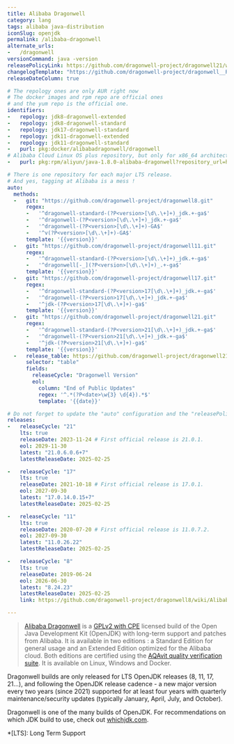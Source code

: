 ```yaml
---
title: Alibaba Dragonwell
category: lang
tags: alibaba java-distribution
iconSlug: openjdk
permalink: /alibaba-dragonwell
alternate_urls:
-   /dragonwell
versionCommand: java -version
releasePolicyLink: https://github.com/dragonwell-project/dragonwell21/wiki/Alibaba-Dragonwell-Support
changelogTemplate: "https://github.com/dragonwell-project/dragonwell__RELEASE_CYCLE__/wiki/Alibaba-Dragonwell-__RELEASE_CYCLE__-Standard-Edition-Release-Notes"
releaseDateColumn: true

# The repology ones are only AUR right now
# The docker images and rpm repo are official ones
# and the yum repo is the official one.
identifiers:
-   repology: jdk8-dragonwell-extended
-   repology: jdk8-dragonwell-standard
-   repology: jdk17-dragonwell-standard
-   repology: jdk11-dragonwell-extended
-   repology: jdk11-dragonwell-standard
-   purl: pkg:docker/alibabadragonwell/dragonwell
# Alibaba Cloud Linux OS plus repository, but only for x86_64 architecture
-   purl: pkg:rpm/aliyun/java-1.8.0-alibaba-dragonwell?repository_url=http://mirrors.aliyun.com/alinux/2.1903/plus/x86_64/

# There is one repository for each major LTS release.
# And yes, tagging at Alibaba is a mess !
auto:
  methods:
  -   git: "https://github.com/dragonwell-project/dragonwell8.git"
      regex:
      -   '^dragonwell-standard-(?P<version>[\d\.\+]+)_jdk.+-ga$'
      -   '^dragonwell-(?P<version>[\d\.\+]+)_jdk.+-ga$'
      -   '^dragonwell-(?P<version>[\d\.\+]+)-GA$'
      -   '^v(?P<version>[\d\.\+]+)-GA$'
      template: '{{version}}'
  -   git: "https://github.com/dragonwell-project/dragonwell11.git"
      regex:
      -   '^dragonwell-standard-(?P<version>[\d\.\+]+)_jdk.+-ga$'
      -   '^dragonwell[-_](?P<version>[\d\.\+]+)_.+-ga$'
      template: '{{version}}'
  -   git: "https://github.com/dragonwell-project/dragonwell17.git"
      regex:
      -   '^dragonwell-standard-(?P<version>17[\d\.\+]+)_jdk.+-ga$'
      -   '^dragonwell-(?P<version>17[\d\.\+]+)_jdk.+-ga$'
      -   '^jdk-(?P<version>17[\d\.\+]+)-ga$'
      template: '{{version}}'
  -   git: "https://github.com/dragonwell-project/dragonwell21.git"
      regex:
      -   '^dragonwell-standard-(?P<version>21[\d\.\+]+)_jdk.+-ga$'
      -   '^dragonwell-(?P<version>21[\d\.\+]+)_jdk.+-ga$'
      -   '^jdk-(?P<version>21[\d\.\+]+)-ga$'
      template: '{{version}}'
  -   release_table: https://github.com/dragonwell-project/dragonwell21/wiki/Alibaba-Dragonwell-Support
      selector: "table"
      fields:
        releaseCycle: "Dragonwell Version"
        eol:
          column: "End of Public Updates"
          regex: '^.*(?P<date>\w{3} \d{4}).*$'
          template: '{{date}}'

# Do not forget to update the "auto" configuration and the "releasePolicyLink" on each new major release.
releases:
-   releaseCycle: "21"
    lts: true
    releaseDate: 2023-11-24 # First official release is 21.0.1.
    eol: 2029-11-30
    latest: "21.0.6.0.6+7"
    latestReleaseDate: 2025-02-25

-   releaseCycle: "17"
    lts: true
    releaseDate: 2021-10-18 # First official release is 17.0.1.
    eol: 2027-09-30
    latest: "17.0.14.0.15+7"
    latestReleaseDate: 2025-02-25

-   releaseCycle: "11"
    lts: true
    releaseDate: 2020-07-20 # First official release is 11.0.7.2.
    eol: 2027-09-30
    latest: "11.0.26.22"
    latestReleaseDate: 2025-02-25

-   releaseCycle: "8"
    lts: true
    releaseDate: 2019-06-24
    eol: 2026-06-30
    latest: "8.24.23"
    latestReleaseDate: 2025-02-25
    link: https://github.com/dragonwell-project/dragonwell8/wiki/Alibaba-Dragonwell8-Standard-Edition-Release-Notes

---
```


> [Alibaba Dragonwell](https://dragonwell-jdk.io/) is a [GPLv2 with CPE](https://openjdk.org/legal/gplv2+ce.html)
> licensed build of the Open Java Development Kit (OpenJDK) with long-term support and patches from
> Alibaba. It is available in two editions : a Standard Edition for general usage and an Extended
> Edition optimized for the Alibaba cloud. Both editions are certified using the [AQAvit quality
> verification suite](https://adoptium.net/aqavit/). It is available on Linux, Windows and Docker.

Dragonwell builds are only released for LTS OpenJDK releases (8, 11, 17, 21...), and following the
OpenJDK release cadence - a new major version every two years (since 2021) supported for at least
four years with quarterly maintenance/security updates (typically January, April, July, and October).

Dragonwell is one of the many builds of OpenJDK. For recommendations on which JDK build to use,
check out [whichjdk.com](https://whichjdk.com/#alibaba-dragonwell).

*[LTS]: Long Term Support
